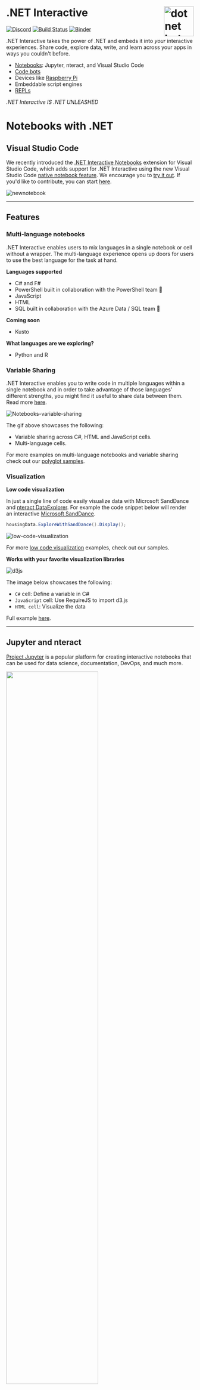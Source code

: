 
# .NET Interactive <img src ="https://user-images.githubusercontent.com/2546640/56708992-deee8780-66ec-11e9-9991-eb85abb1d10a.png" width="80px" alt="dotnet bot in space" align ="right">

[![Discord](https://img.shields.io/discord/732297728826277939?label=discord)](https://discord.gg/3pvut9YujN) [![Build Status](https://dev.azure.com/dnceng-public/public/_apis/build/status/dotnet/interactive/interactive-ci?branchName=main)](https://dev.azure.com/dnceng-public/public/_build?definitionId=71&branchName=main) [![Binder](https://mybinder.org/badge_logo.svg)](https://mybinder.org/v2/gh/dotnet/interactive/main?urlpath=lab) 

.NET Interactive takes the power of .NET and embeds it into *your* interactive experiences. Share code, explore data, write, and learn across your apps in ways you couldn't before.

* [Notebooks](#notebooks-with-net): Jupyter, nteract, and Visual Studio Code 
* [Code bots](https://github.com/CodeConversations/CodeConversations)
* Devices like [Raspberry Pi](https://www.raspberrypi.org/)
* Embeddable script engines
* [REPLs](https://github.com/jonsequitur/dotnet-repl)

*.NET Interactive IS .NET UNLEASHED*

# Notebooks with .NET

## Visual Studio Code

We recently introduced the [.NET Interactive Notebooks](https://marketplace.visualstudio.com/items?itemName=ms-dotnettools.dotnet-interactive-vscode) extension for Visual Studio Code, which adds support for .NET Interactive using the new Visual Studio Code [native notebook feature](https://code.visualstudio.com/updates/v1_45#_github-issue-notebook). We encourage you to [try it out](https://marketplace.visualstudio.com/items?itemName=ms-dotnettools.dotnet-interactive-vscode). If you'd like to contribute, you can start [here](CONTRIBUTING.md). 

![newnotebook](https://user-images.githubusercontent.com/2546640/130660742-deb5c33b-020d-4d03-8034-7f11532c3201.gif)

---

## Features
### Multi-language notebooks 
.NET Interactive enables users to mix languages in a single notebook or cell without a wrapper. The multi-language experience opens up doors for users to use the best language for the task at hand.

**Languages supported**
- C# and F# 
- PowerShell built in collaboration with the PowerShell team 💙
- JavaScript
- HTML 
- SQL built in collaboration with the  Azure Data / SQL team 💙

**Coming soon**
- Kusto 

**What languages are we exploring?** 
- Python and R 

### Variable Sharing 

.NET Interactive enables you to write code in multiple languages within a single notebook and in order to take advantage of those languages' different strengths, you might find it useful to share data between them. Read more [here](https://github.com/dotnet/interactive/blob/main/docs/variable-sharing.md).

![Notebooks-variable-sharing](https://user-images.githubusercontent.com/2546640/130664292-1cdfb806-a6f6-4874-bcad-a5eb4517a925.gif)

The gif above showcases the following:
- Variable sharing across C#, HTML and JavaScript cells.
- Multi-language cells.

For more examples on multi-language notebooks and variable sharing check out our [polyglot samples](https://github.com/dotnet/interactive/tree/main/samples/notebooks/polyglot).

### Visualization 

**Low code visualization**

In just a single line of code easily visualize data with Microsoft SandDance and [nteract DataExplorer](https://data-explorer.nteract.io/). For  example the code snippet below will render an interactive [Microsoft SandDance](https://www.microsoft.com/en-us/research/project/sanddance/).
```csharp
housingData.ExploreWithSandDance().Display();
```

![low-code-visualization](https://user-images.githubusercontent.com/2546640/130510820-6a5b5f9d-a0cc-4fef-8a3d-ea741a30d7f8.gif)

For more [low code visualization](https://github.com/dotnet/interactive/tree/main/samples/ExtensionLab) examples, check out our samples.

**Works with your favorite visualization libraries**

![d3js](https://user-images.githubusercontent.com/2546640/130669124-09f11de8-e324-4c2e-bdbc-c49fd85511c2.gif)

The image below showcases the following: 

- `C#` cell: Define a variable in C#
- `JavaScript` cell: Use RequireJS to import d3.js
- `HTML cell`:  Visualize the data

Full example [here](https://github.com/dotnet/interactive/blob/main/samples/notebooks/polyglot/d3js.ipynb).

----

## Jupyter and nteract

[Project Jupyter](https://jupyter.org/) is a popular platform for creating interactive notebooks that can be used for data science, documentation, DevOps, and much more.

<img src="https://user-images.githubusercontent.com/547415/78056370-ddd0cc00-7339-11ea-9379-c40f8b5c1ae5.png" width="70%">
<img src="https://user-images.githubusercontent.com/2546640/67912370-1b99b080-fb60-11e9-9839-0058d02488cf.png" width="70%">

There are several ways to get started using .NET with Jupyter, including Jupyter Notebook, JupyterLab, and nteract.

- [Try sample .NET notebooks online using Binder](docs/NotebooksOnBinder.md). This also allows you try out our daily builds, including preview features.
- [Install .NET Interactive](docs/NotebookswithJupyter.md) to create and run .NET notebooks on your machine.
- [Share your own .NET notebooks with others online using Binder](docs/CreateBinder.md).
- [Use .NET Interactive with nteract](https://nteract.io/kernels/dotnet)
- [Use .NET Interactive on Raspberry Pi and pi-top](docs/small-factor-devices.md)

## Documentation

You can find additional documentation [here](./docs/README.md).

## Packages

We provide a number of packages that can be used to write custom [extensions](./docs/extending-dotnet-interactive.md) for .NET Interactive or to build your own interactive experiences.

Package                                    | Version                                                                                                                                                         | Description
:------------------------------------------|-----------------------------------------------------------------------------------------------------------------------------------------------------------------|:------------
`Microsoft.dotnet-interactive`             | [![Nuget](https://img.shields.io/nuget/v/Microsoft.dotnet-interactive.svg)](https://www.nuget.org/packages/Microsoft.dotnet-interactive)                        | The `dotnet-interactive` global tool
`Microsoft.DotNet.Interactive`             | [![Nuget](https://img.shields.io/nuget/v/Microsoft.DotNet.Interactive.svg)](https://www.nuget.org/packages/Microsoft.DotNet.Interactive)                        | Core types for building applications providing interactive programming for .NET.
`Microsoft.DotNet.Interactive.Formatting`  | [![Nuget](https://img.shields.io/nuget/v/Microsoft.DotNet.Interactive.Formatting.svg)](https://www.nuget.org/packages/Microsoft.DotNet.Interactive.Formatting)  | Convention-based and highly configurable .NET object formatting for interactive programming, including support for mime types suitable for building visualizations for Jupyter Notebooks and web browsers.
`Microsoft.DotNet.Interactive.FSharp`      | [![Nuget](https://img.shields.io/nuget/v/Microsoft.DotNet.Interactive.FSharp.svg)](https://www.nuget.org/packages/Microsoft.DotNet.Interactive.FSharp)          | Microsoft.DotNet.Interactive.Kernel implementation for F#
`Microsoft.DotNet.Interactive.CSharp`      | [![Nuget](https://img.shields.io/nuget/v/Microsoft.DotNet.Interactive.CSharp.svg)](https://www.nuget.org/packages/Microsoft.DotNet.Interactive.CSharp)          | Microsoft.DotNet.Interactive.Kernel implementation for C#
`Microsoft.DotNet.Interactive.PowerShell`      | [![Nuget](https://img.shields.io/nuget/v/Microsoft.DotNet.Interactive.PowerShell.svg)](https://www.nuget.org/packages/Microsoft.DotNet.Interactive.PowerShell)          | Microsoft.DotNet.Interactive.Kernel implementation for PowerShell

## Contribution Guidelines

You can contribute to .NET Interactive with issues and pull requests. Simply filing issues for problems you encounter is a great way to contribute. Contributing code improvements is greatly appreciated. You can read more about our contribution guidelines [here](CONTRIBUTING.md).

## Customers & Partners

|    [Azure Synapse Analytics ](https://azure.microsoft.com/en-us/services/synapse-analytics/)   |Azure HDInsight (HDI)  |
|:-------------:|:-------------:|
| Azure Synapse Analytics uses the .NET kernel to write and run quick ad-hoc queries in addition to developing complete, end-to-end big data scenarios, such as reading in data, transforming it, and visualizing it|You can launch Jupyter notebooks from your HDInsight cluster to run big data queries against the compute resources in that cluster. 


